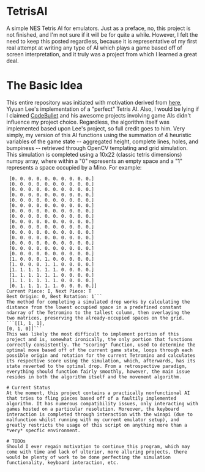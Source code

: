 # TetrisAI
A simple NES Tetris AI for emulators. Just as a preface, no, this project is not finished, and I'm not sure if it will be for quite a while. However, I felt the need to keep this posted regardless, because it is representative of my first real attempt at writing any type of AI which plays a game based off of screen interpretation, and it truly was a project from which I learned a great deal.

# The Basic Idea
This entire repository was initiated with motivation derived from [here](https://codemyroad.wordpress.com/2013/04/14/tetris-ai-the-near-perfect-player/), Yiyuan Lee's implementation of a "perfect" Tetris AI. Also, I would be lying if I claimed [CodeBullet](https://www.youtube.com/channel/UC0e3QhIYukixgh5VVpKHH9Q) and his awesome projects involving game AIs didn't influence my project choice. Regardless, the algorithm itself was implemented based upon Lee's project, so full credit goes to him. Very simply, my version of this AI functions using the summation of 4 heuristic variables of the game state -- aggregated height, complete lines, holes, and bumpiness -- retrieved through OpenCV templating and grid simulation. This simulation is completed using a 10x22 (classic tetris dimensions) numpy array, where within a "0" represents an empty space and a "1" represents a space occupied by a Mino. For example: 
```[[0. 0. 0. 0. 0. 0. 0. 0. 0. 0.]
 [0. 0. 0. 0. 0. 0. 0. 0. 0. 0.]
 [0. 0. 0. 0. 0. 0. 0. 0. 0. 0.]
 [0. 0. 0. 0. 0. 0. 0. 0. 0. 0.]
 [0. 0. 0. 0. 0. 0. 0. 0. 0. 0.]
 [0. 0. 0. 0. 0. 0. 0. 0. 0. 0.]
 [0. 0. 0. 0. 0. 0. 0. 0. 0. 0.]
 [0. 0. 0. 0. 0. 0. 0. 0. 0. 0.]
 [0. 0. 0. 0. 0. 0. 0. 0. 0. 0.]
 [0. 0. 0. 0. 0. 0. 0. 0. 0. 0.]
 [0. 0. 0. 0. 0. 0. 0. 0. 0. 0.]
 [0. 0. 0. 0. 0. 0. 0. 0. 0. 0.]
 [0. 0. 0. 0. 0. 0. 0. 0. 0. 0.]
 [0. 0. 0. 0. 0. 0. 0. 0. 0. 0.]
 [0. 0. 0. 0. 0. 0. 0. 0. 0. 0.]
 [0. 0. 0. 0. 0. 0. 0. 0. 0. 0.]
 [1. 0. 0. 0. 1. 0. 0. 0. 0. 0.]
 [1. 0. 0. 0. 1. 1. 0. 0. 0. 0.]
 [1. 1. 1. 1. 1. 1. 0. 0. 0. 0.]
 [1. 1. 1. 1. 1. 1. 0. 0. 0. 0.]
 [1. 1. 1. 1. 1. 1. 0. 0. 0. 0.]
 [0. 1. 1. 1. 1. 1. 0. 0. 0. 0.]]
Current Piece: I, Next Piece: T
Best Origin: 0, Best Rotation: 1```
The method for completing a simulated drop works by calculating the distance from the lowest occupied space in a predefined constant ndarray of the Tetromino to the tallest column, then overlaying the two matrices, preserving the already-occupied spaces on the grid.
```[[1, 1, 1],
[0, 1, 0]]```
This was likely the most difficult to implement portion of this project and is, somewhat ironically, the only portion that functions correctly consistently. The "scoring" function, used to determine the optimal move based off of the current game state, loops through each possible origin and rotation for the current Tetromino and calculates its respective score using the simulation, which, afterwards, has its state reverted to the optimal drop. From a retrospective paradigm, everything should function fairly smoothly, however, the main issue resides in both the algorithm itself and the movement algorithm.

# Current Status
At the moment, this project contains a practically nonfunctional AI that tries to fling pieces based off of a faultily implemented algorithm. It has numerous compatibility issues, only interacting with games hosted on a particular resolution. Moreover, the keyboard interaction is completed through interaction with the winapi (due to malfunction whilst running with my current emulator setup), and greatly restricts the usage of this script on anything more than a *very* specfic environment.

# TODOs
Should I ever regain motivation to continue this program, which may come with time and lack of ulterior, more alluring projects, there would be plenty of work to be done perfecting the simulation functionality, keyboard interaction, etc. 